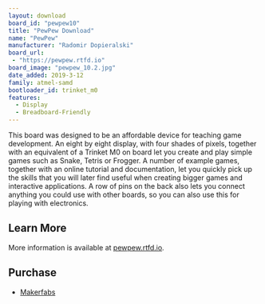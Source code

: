 ```yaml
---
layout: download
board_id: "pewpew10"
title: "PewPew Download"
name: "PewPew"
manufacturer: "Radomir Dopieralski"
board_url:
 - "https://pewpew.rtfd.io"
board_image: "pewpew_10.2.jpg"
date_added: 2019-3-12
family: atmel-samd
bootloader_id: trinket_m0
features:
  - Display
  - Breadboard-Friendly
---
```


This board was designed to be an affordable device for teaching game
development. An eight by eight display, with four shades of pixels, together
with an equivalent of a Trinket M0 on board let you create and play simple
games such as Snake, Tetris or Frogger. A number of example games, together
with an online tutorial and documentation, let you quickly pick up the skills
that you will later find useful when creating bigger games and interactive
applications. A row of pins on the back also lets you connect anything you
could use with other boards, so you can also use this for playing with
electronics.

## Learn More
More information is available at [pewpew.rtfd.io](https://pewpew.rtfd.io).

## Purchase
* [Makerfabs](https://www.makerfabs.com/pewpew-standalone.html)
